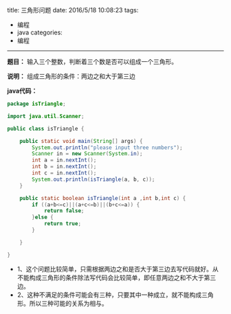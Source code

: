 title: 三角形问题
date: 2016/5/18 10:08:23
tags:
- 编程
- java
categories:
- 编程
---

**题目：** 输入三个整数，判断着三个数是否可以组成一个三角形。

**说明：** 组成三角形的条件：两边之和大于第三边

**java代码：**

```java
package isTriangle;

import java.util.Scanner;

public class isTriangle {

    public static void main(String[] args) {
        System.out.println("please input three numbers");
        Scanner in = new Scanner(System.in);
        int a = in.nextInt();
        int b = in.nextInt();
        int c = in.nextInt();
        System.out.println(isTriangle(a, b, c));
    }

    public static boolean isTriangle(int a ,int b,int c) {
        if ((a+b<=c)||(a+c<=b)||(b+c<=a)) {
            return false;
        }else {
            return true;
        }

    }

}
```

- 1、这个问题比较简单，只需根据两边之和是否大于第三边去写代码就好。从不能构成三角形的条件除法写代码会比较简单，即任意两边之和不大于第三边。
- 2、这种不满足的条件可能会有三种，只要其中一种成立，就不能构成三角形。所以三种可能的关系为相与。

